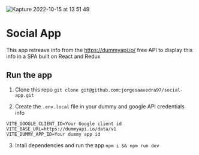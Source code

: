 
![Kapture 2022-10-15 at 13 51 49](https://user-images.githubusercontent.com/25853859/196003342-004edfdd-c9e7-4826-ba7d-a96bdffb05e2.gif)

# Social App
This app retreave info from the https://dummyapi.io/ free API to display this info in a SPA built on React and Redux

## Run the app
1. Clone this repo
`git clone git@github.com:jorgesaavedra97/social-app.git`

2. Create the `.env.local` file in your dummy and google API credentials info
```
VITE_GOOGLE_CLIENT_ID=Your Google client id
VITE_BASE_URL=https://dummyapi.io/data/v1
VITE_DUMMY_APP_ID=Your dummy app id
```

3. Intall dependencies and run the app
`npm i && npm run dev`
